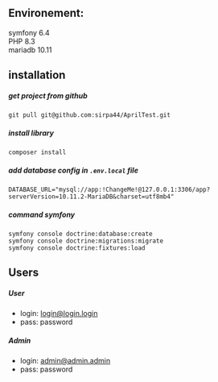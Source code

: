 ## Environement:

symfony 6.4  
PHP 8.3  
mariadb 10.11

## installation

##### get project from github
`git pull git@github.com:sirpa44/AprilTest.git`

##### install library
`composer install`

##### add database config in `.env.local` file
`DATABASE_URL="mysql://app:!ChangeMe!@127.0.0.1:3306/app?serverVersion=10.11.2-MariaDB&charset=utf8mb4"`

##### command symfony
`symfony console doctrine:database:create`  
`symfony console doctrine:migrations:migrate`  
`symfony console doctrine:fixtures:load`

## Users

##### User
- login: login@login.login
- pass: password
##### Admin
- login: admin@admin.admin
- pass: password